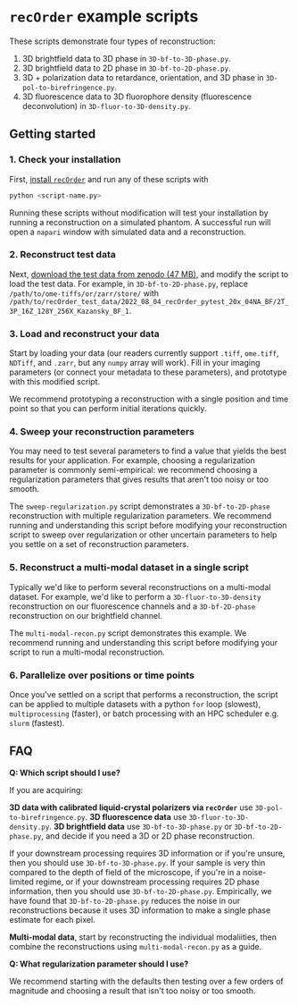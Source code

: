 # `recOrder` example scripts

These scripts demonstrate four types of reconstruction:

1. 3D brightfield data to 3D phase in `3D-bf-to-3D-phase.py`. 
2. 3D brightfield data to 2D phase in `3D-bf-to-2D-phase.py`.
3. 3D + polarization data to retardance, orientation, and 3D phase in `3D-pol-to-birefringence.py`.
4. 3D fluorescence data to 3D fluorophore density (fluorescence deconvolution) in `3D-fluor-to-3D-density.py`.    

## Getting started

### 1. Check your installation
First, [install `recOrder`](../docs/software-installation-guide.md) and run any of these scripts with 
```bash
python <script-name.py>
```
Running these scripts without modification will test your installation by running a reconstruction on a simulated phantom. A successful run will open a `napari` window with simulated data and a reconstruction. 

### 2. Reconstruct test data
Next, [download the test data from zenodo (47 MB)](https://zenodo.org/record/6983916/files/recOrder_test_data.zip?download=1), and modify the script to load the test data. For example, in `3D-bf-to-2D-phase.py`, replace `/path/to/ome-tiffs/or/zarr/store/` with `/path/to/recOrder_test_data/2022_08_04_recOrder_pytest_20x_04NA_BF/2T_3P_16Z_128Y_256X_Kazansky_BF_1`.

### 3. Load and reconstruct your data

Start by loading your data (our readers currently support `.tiff`, `ome.tiff`, `NDTiff`, and `.zarr`, but any `numpy` array will work). Fill in your imaging parameters (or connect your metadata to these parameters), and prototype with this modified script. 

We recommend prototyping a reconstruction with a single position and time point so that you can perform initial iterations quickly. 

### 4. Sweep your reconstruction parameters

You may need to test several parameters to find a value that yields the best results for your application. For example, choosing a regularization parameter is commonly semi-empirical: we recommend choosing a regularization parameters that gives results that aren't too noisy or too smooth. 

The `sweep-regularization.py` script demonstrates a `3D-bf-to-2D-phase` reconstruction with multiple regularization parameters. We recommend running and understanding this script before modifying your reconstruction script to sweep over regularization or other uncertain parameters to help you settle on a set of reconstruction parameters. 

### 5. Reconstruct a multi-modal dataset in a single script

Typically we'd like to perform several reconstructions on a multi-modal dataset. For example, we'd like to perform a `3D-fluor-to-3D-density` reconstruction on our fluorescence channels and a `3D-bf-2D-phase` reconstruction on our brightfield channel. 

The `multi-modal-recon.py` script demonstrates this example. We recommend running and understanding this script before modifying your script to run a multi-modal reconstruction. 

### 6. Parallelize over positions or time points

Once you've settled on a script that performs a reconstruction, the script can be applied to multiple datasets with a python `for` loop (slowest), `multiprocessing` (faster), or batch processing with an HPC scheduler e.g. `slurm` (fastest). 

## FAQ
**Q: Which script should I use?**

If you are acquiring:

**3D data with calibrated liquid-crystal polarizers via `recOrder`** use `3D-pol-to-birefringence.py`.
**3D fluorescence data** use `3D-fluor-to-3D-density.py`.
**3D brightfield data** use `3D-bf-to-3D-phase.py` or `3D-bf-to-2D-phase.py`, and decide if you need a 3D or 2D phase reconstruction. 

If your downstream processing requires 3D information or if you're unsure, then you should use `3D-bf-to-3D-phase.py`. If your sample is very thin compared to the depth of field of the microscope, if you're in a noise-limited regime, or if your downstream processing requires 2D phase information, then you should use `3D-bf-to-2D-phase.py`. Empirically, we have found that `3D-bf-to-2D-phase.py` reduces the noise in our reconstructions because it uses 3D information to make a single phase estimate for each pixel. 

**Multi-modal data**, start by reconstructing the individual modaliities, then combine the reconstructions using `multi-modal-recon.py` as a guide.  

**Q: What regularization parameter should I use?**

We recommend starting with the defaults then testing over a few orders of magnitude and choosing a result that isn't too noisy or too smooth.
